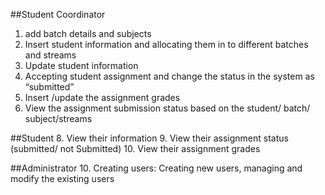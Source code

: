 ##Student Coordinator
1.	add batch details and subjects
2.	Insert student information and allocating  them in to different batches and streams 
3.	Update student information 
4.	Accepting student assignment and change the status in the system as “submitted”
5.	Insert /update the assignment grades
6.	View  the assignment submission status based on the student/ batch/ subject/streams

##Student
8.	View their information
9.	View their assignment status (submitted/ not Submitted)
10.	View their assignment grades

##Administrator
10.	Creating users:  Creating new users, managing  and modify the existing users
